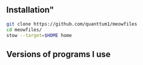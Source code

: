 ## Installation"
```bash
git clone https://github.com/quanttum1/meowfiles
cd meowfiles/
stow --target=$HOME home
```

## Versions of programs I use

